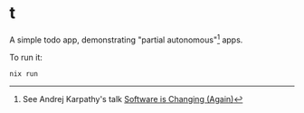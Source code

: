 # t

A simple todo app, demonstrating "partial autonomous"[^a] apps.

[^a]: See Andrej Karpathy's talk [Software is Changing (Again)](https://clearthink-ai.com/storyboards/software-is-changing-again/story)

To run it:

```sh
nix run
```
